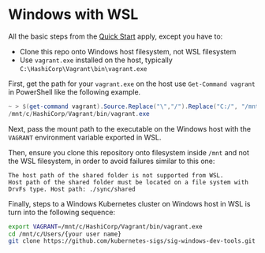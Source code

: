 # Windows with WSL

All the basic steps from the [Quick Start](../README.md#quick-start) apply,
except you have to:

- Clone this repo onto Windows host filesystem, not WSL filesystem
- Use `vagrant.exe` installed on the host, typically `C:\HashiCorp\Vagrant\bin\vagrant.exe`

First, get the path for your `vagrant.exe` on the host use `Get-Command vagrant` in PowerShell like the following example.

```powershell
~ > $(get-command vagrant).Source.Replace("\","/").Replace("C:/", "/mnt/c/")
/mnt/c/HashiCorp/Vagrant/bin/vagrant.exe
```

Next, pass the mount path to the executable on the Windows host with the `VAGRANT` environment variable exported in WSL.

Then, ensure you clone this repository onto filesystem inside `/mnt` and not the WSL filesystem, in order to avoid failures similar to this one:

```console
The host path of the shared folder is not supported from WSL.
Host path of the shared folder must be located on a file system with
DrvFs type. Host path: ./sync/shared
```

Finally, steps to a Windows Kubernetes cluster on Windows host in WSL is turn into the following sequence:

```bash
export VAGRANT=/mnt/c/HashiCorp/Vagrant/bin/vagrant.exe
cd /mnt/c/Users/{your user name}
git clone https://github.com/kubernetes-sigs/sig-windows-dev-tools.git
```
